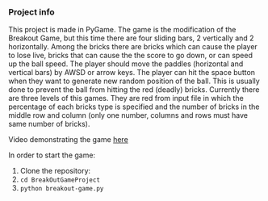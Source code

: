 ### Project info
This project is made in PyGame. The game is the modification of the Breakout Game, but this time there are four sliding bars, 2 vertically and 2 horizontally. Among the bricks there are bricks which can cause the player to lose live, bricks that can cause the the score to go down, or can speed up the ball speed. The player should move the paddles (horizontal and vertical bars) by AWSD or arrow keys. The player can hit the space button when they want to generate new random position of the ball. This is usually done to prevent the ball from hitting the red (deadly) bricks. Currently there are three levels of this games. They are red from input file in which the percentage of each bricks type is specified and the number of bricks in the middle row and column (only one number, columns and rows must have same number of bricks).

Video demonstrating the game [here](./video1532816739.mp4)

In order to start the game:
1. Clone the repository:
2. `cd BreakOutGameProject`
3. `python breakout-game.py`  
